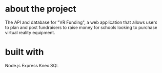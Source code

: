# about the project

The API and database for "VR Funding", a web application that allows users to plan and post fundraisers to raise money for schools looking to purchase virtual reality equipment.

# built with
Node.js
Express
Knex
SQL
